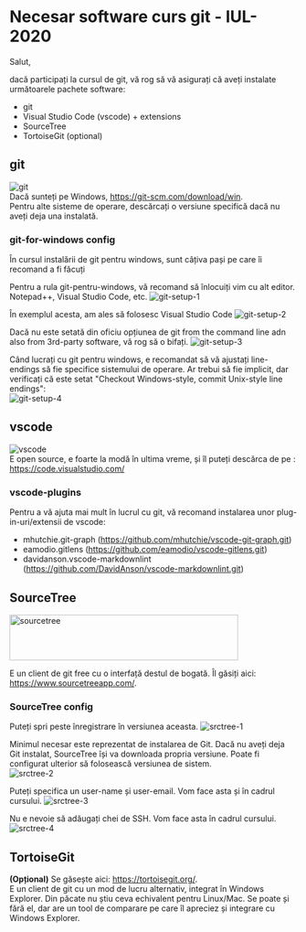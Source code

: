 # Necesar software curs git - IUL-2020

Salut,

dacă participați la cursul de git, vă rog să vă asigurați că aveți instalate următoarele pachete software:

- git
- Visual Studio Code (vscode) + extensions
- SourceTree
- TortoiseGit (optional)

## git

![git](./img/git-logo.png)  
Dacă sunteți pe Windows, <https://git-scm.com/download/win>.  
Pentru alte sisteme de operare, descărcați o versiune specifică dacă nu aveți deja una instalată.

### git-for-windows config

În cursul instalării de git pentru windows, sunt câțiva pași pe care îi recomand a fi făcuți

Pentru a rula git-pentru-windows, vă recomand să înlocuiți vim cu alt editor. Notepad++, Visual Studio Code, etc.
![git-setup-1](./img/git-setup-1.png)

În exemplul acesta, am ales să folosesc Visual Studio Code
![git-setup-2](./img/git-setup-2.png)

Dacă nu este setată din oficiu opțiunea de git from the command line adn also from 3rd-party software, vă rog să o bifați.
![git-setup-3](./img/git-setup-3.png)

Când lucrați cu git pentru windows, e recomandat să vă ajustați line-endings să fie specifice sistemului de operare. Ar trebui să fie implicit, dar verificați că este setat  "Checkout Windows-style, commit Unix-style line endings":  
![git-setup-4](./img/git-setup-4.png)

## vscode

![vscode](./img/vscode-logo.png)  
E open source, e foarte la modă în ultima vreme, și îl puteți descărca de pe : <https://code.visualstudio.com/>

### vscode-plugins

Pentru a vă ajuta mai mult în lucrul cu git, vă recomand instalarea unor plug-in-uri/extensii de vscode:

- mhutchie.git-graph (https://github.com/mhutchie/vscode-git-graph.git)
- eamodio.gitlens (https://github.com/eamodio/vscode-gitlens.git)
- davidanson.vscode-markdownlint (https://github.com/DavidAnson/vscode-markdownlint.git)

## SourceTree

<img alt="sourcetree" src="./img/Sourcetree-blue.svg" width="400" height="80" >  

E un client de git free cu o interfață destul de bogată.
Îl găsiți aici: <https://www.sourcetreeapp.com/>.

### SourceTree config

Puteți spri peste înregistrare în versiunea aceasta.
![srctree-1](./img/srctree-1.png)

Minimul necesar este reprezentat de instalarea de Git.
Dacă nu aveți deja Git instalat, SourceTree își va downloada propria versiune. Poate fi configurat ulterior să folosească versiunea de sistem.  
![srctree-2](./img/srctree-2.png)

Puteți specifica un user-name și user-email. Vom face asta și în cadrul cursului.
![srctree-3](./img/srctree-3.png)

Nu e nevoie să adăugați chei de SSH. Vom face asta în cadrul cursului.
![srctree-4](./img/srctree-4.png)

## TortoiseGit

**(Opțional)** Se găsește aici: <https://tortoisegit.org/>.  
E un client de git cu un mod de lucru alternativ, integrat în Windows Explorer. Din păcate nu știu ceva echivalent pentru Linux/Mac. Se poate și fără el, dar are un tool de comparare pe care îl apreciez și integrare cu Windows Explorer.

